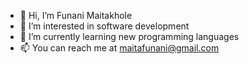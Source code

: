 - 👋 Hi, I’m Funani Maitakhole
- 👀 I’m interested in software development
- 🌱 I’m currently learning new programming languages
- 📫 You can reach me at maitafunani@gmail.com

<!---
Funiey/Funiey is a ✨ special ✨ repository because its `README.md` (this file) appears on your GitHub profile.
You can click the Preview link to take a look at your changes.
--->
